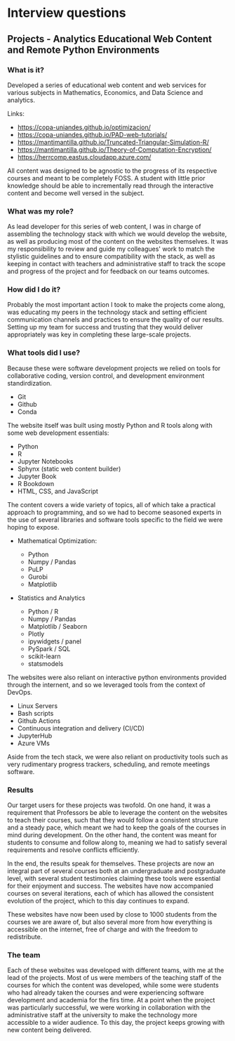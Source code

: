 # Interview questions

## Projects - Analytics Educational Web Content and Remote Python Environments

### What is it?

Developed a series of educational web content and web services for various subjects in Mathematics, Economics, and Data Science and analytics.

Links:

* https://copa-uniandes.github.io/optimizacion/
* https://copa-uniandes.github.io/PAD-web-tutorials/
* https://mantimantilla.github.io/Truncated-Triangular-Simulation-R/
* https://mantimantilla.github.io/Theory-of-Computation-Encryption/
* https://herrcomp.eastus.cloudapp.azure.com/

All content was designed to be agnostic to the progress of its respective courses and meant to be completely FOSS. A student with little prior knowledge should be able to incrementally read through the interactive content and become well versed in the subject.

### What was my role?

As lead developer for this series of web content, I was in charge of assembling the technology stack with which we would develop the website, as well as producing most of the content on the websites themselves. It was my responsibility to review and guide my colleagues' work to match the stylistic guidelines and to ensure compatibility with the stack, as well as keeping in contact with teachers and administrative staff to track the scope and progress of the project and for feedback on our teams outcomes.

### How did I do it?

Probably the most important action I took to make the projects come along, was educating my peers in the technology stack and setting efficient communication channels and practices to ensure the quality of our results. Setting up my team for success and trusting that they would deliver appropriately was key in completing these large-scale projects.

### What tools did I use?

Because these were software development projects we relied on tools for collaborative coding, version control, and development environment standirdization.

* Git
* Github
* Conda

The website itself was built using mostly Python and R tools along with some web development essentials:

* Python
* R
* Jupyter Notebooks
* Sphynx (static web content builder)
* Jupyter Book
* R Bookdown
* HTML, CSS, and JavaScript

The content covers a wide variety of topics, all of which take a practical approach to programming, and so we had to become seasoned experts in the use of several libraries and software tools specific to the field we were hoping to expose.

* Mathematical Optimization:
    - Python
    - Numpy / Pandas
    - PuLP
    - Gurobi
    - Matplotlib

* Statistics and Analytics
    - Python / R
    - Numpy / Pandas
    - Matplotlib / Seaborn
    - Plotly
    - ipywidgets / panel
    - PySpark / SQL
    - scikit-learn
    - statsmodels

The websites were also reliant on interactive python environments provided through the internent, and so we leveraged tools from the context of DevOps.

* Linux Servers
* Bash scripts
* Github Actions
* Continuous integration and delivery (CI/CD)
* JupyterHub
* Azure VMs

Aside from the tech stack, we were also reliant on productivity tools such as very rudimentary progress trackers, scheduling, and remote meetings software.

### Results

Our target users for these projects was twofold. On one hand, it was a requirement that Professors be able to leverage the content on the websites to teach their courses, such that they would follow a consistent structure and a steady pace, which meant we had to keep the goals of the courses in mind during development. On the other hand, the content was meant for students to consume and follow along to, meaning we had to satisfy several requirements and resolve conflicts efficiently.

In the end, the results speak for themselves. These projects are now an integral part of several courses both at an undergraduate and postgraduate level, with several student testimonies claiming these tools were essential for their enjoyment and success. The websites have now accompanied courses on several iterations, each of which has allowed the consistent evolution of the project, which to this day continues to expand.

These websites have now been used by close to 1000 students from the courses we are aware of, but also several more from how everything is accessible on the internet, free of charge and with the freedom to redistribute.

### The team

Each of these websites was developed with different teams, with me at the lead of the projects. Most of us were members of the teaching staff of the courses for which the content was developed, while some were students who had already taken the courses and were experiencing software development and academia for the firs time. At a point when the project was particularly successful, we were working in collaboration with the administrative staff at the university to make the technology more accessible to a wider audience. To this day, the project keeps growing with new content being delivered.
